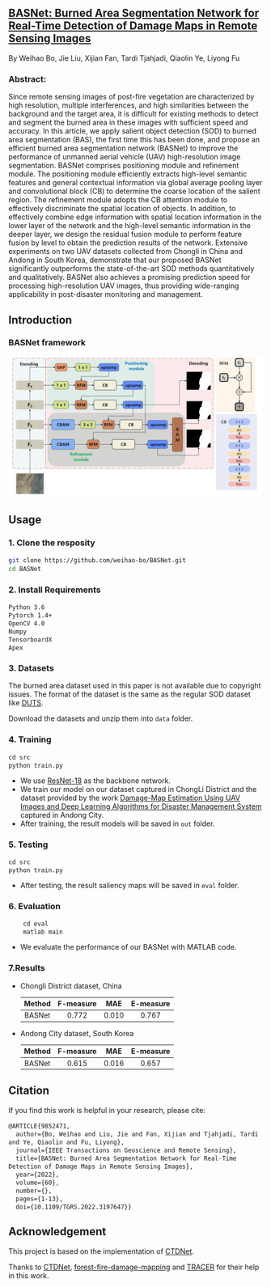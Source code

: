 ## [BASNet: Burned Area Segmentation Network for Real-Time Detection of Damage Maps in Remote Sensing Images](https://ieeexplore.ieee.org/document/9852471)

By  Weihao Bo, Jie Liu, Xijian Fan, Tardi Tjahjadi, Qiaolin Ye, Liyong Fu

### **Abstract:**

Since remote sensing images of post-fire vegetation are characterized by high resolution, multiple interferences, and high similarities between the background and the target area, it is difficult for existing methods to detect and segment the burned area in these images with sufficient speed and accuracy. In this article, we apply salient object detection (SOD) to burned area segmentation (BAS), the first time this has been done, and propose an efficient burned area segmentation network (BASNet) to improve the performance of unmanned aerial vehicle (UAV) high-resolution image segmentation. BASNet comprises positioning module and refinement module. The positioning module efficiently extracts high-level semantic features and general contextual information via global average pooling layer and convolutional block (CB) to determine the coarse location of the salient region. The refinement module adopts the CB attention module to effectively discriminate the spatial location of objects. In addition, to effectively combine edge information with spatial location information in the lower layer of the network and the high-level semantic information in the deeper layer, we design the residual fusion module to perform feature fusion by level to obtain the prediction results of the network. Extensive experiments on two UAV datasets collected from Chongli in China and Andong in South Korea, demonstrate that our proposed BASNet significantly outperforms the state-of-the-art SOD methods quantitatively and qualitatively. BASNet also achieves a promising prediction speed for processing high-resolution UAV images, thus providing wide-ranging applicability in post-disaster monitoring and management.

## Introduction

### BASNet framework

![BASNet](./img/BASNet.png)

## Usage

### 1. Clone the resposity

```bash
git clone https://github.com/weihao-bo/BASNet.git
cd BASNet
```

### 2. Install Requirements

```
Python 3.6
Pytorch 1.4+
OpenCV 4.0
Numpy
TensorboardX
Apex
```

### 3. Datasets

The burned area dataset used in this paper is not available due to copyright issues. The format of the dataset is the same as the regular SOD dataset like [DUTS](http://saliencydetection.net/duts/).

Download the datasets and unzip them into `data` folder.

### 4. Training

```
cd src
python train.py
```

- We use [ResNet-18](https://download.pytorch.org/models/resnet18-5c106cde.pth) as the backbone network.
- We train our model on our dataset captured in ChongLi District and the dataset provided by the work [Damage-Map Estimation Using UAV Images and Deep Learning Algorithms for Disaster Management System](https://www.mdpi.com/2072-4292/12/24/4169) captured in Andong City.
- After training, the result models will be saved in `out` folder. 

### 5. Testing

```
cd src
python train.py
```

- After testing, the result saliency maps will be saved in `eval` folder.

### 6. Evaluation

```
    cd eval
    matlab main
```

- We evaluate the performance of our BASNet with MATLAB code.

### 7.Results

- Chongli District dataset, China

  | Method | F-measure |  MAE  | E-measure |
  | :----: | :-------: | :---: | :-------: |
  | BASNet |   0.772   | 0.010 |   0.767   |

- Andong City dataset, South Korea

  | Method | F-measure |  MAE  | E-measure |
  | :----: | :-------: | :---: | :-------: |
  | BASNet |   0.615   | 0.016 |   0.657   |

## Citation

If you find this work is helpful in your research, please cite:

```
@ARTICLE{9852471,
  author={Bo, Weihao and Liu, Jie and Fan, Xijian and Tjahjadi, Tardi and Ye, Qiaolin and Fu, Liyong},
  journal={IEEE Transactions on Geoscience and Remote Sensing}, 
  title={BASNet: Burned Area Segmentation Network for Real-Time Detection of Damage Maps in Remote Sensing Images}, 
  year={2022},
  volume={60},
  number={},
  pages={1-13},
  doi={10.1109/TGRS.2022.3197647}}
```

## Acknowledgement

This project is based on the implementation of [CTDNet](https://github.com/iCVTEAM/CTDNet).

Thanks to [CTDNet](https://github.com/iCVTEAM/CTDNet), [forest-fire-damage-mapping](https://github.com/daitranskku/forest-fire-damage-mapping) and [TRACER](https://github.com/Karel911/TRACER) for their help in this work.

